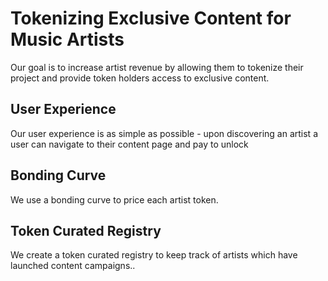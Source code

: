 # Tokenizing Exclusive Content for Music Artists

Our goal is to increase artist revenue by allowing them to tokenize their project and provide token holders access to exclusive content.

## User Experience

Our user experience is as simple as possible - upon discovering an artist a user can navigate to their content page and pay to unlock

## Bonding Curve

We use a bonding curve to price each artist token.

## Token Curated Registry

We create a token curated registry to keep track of artists which have launched content campaigns..

